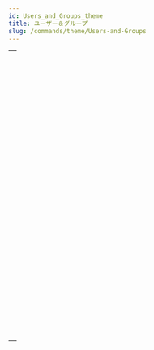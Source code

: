 ```yaml
---
id: Users_and_Groups_theme
title: ユーザー＆グループ
slug: /commands/theme/Users-and-Groups
---
```


|                                                                                                               |
| ------------------------------------------------------------------------------------------------------------- |
| [<!-- INCLUDE #_command_.BLOB TO USERS.Syntax -->](../../commands-legacy/blob-to-users.md)<br/>               |
| [<!-- INCLUDE #_command_.CHANGE CURRENT USER.Syntax -->](../../commands-legacy/change-current-user.md)<br/>   |
| [<!-- INCLUDE #_command_.CHANGE PASSWORD.Syntax -->](../../commands-legacy/change-password.md)<br/>           |
| [<!-- INCLUDE #_command_.Current user.Syntax -->](../../commands-legacy/current-user.md)<br/>                 |
| [<!-- INCLUDE #_command_.DELETE USER.Syntax -->](../../commands-legacy/delete-user.md)<br/>                   |
| [<!-- INCLUDE #_command_.EDIT ACCESS.Syntax -->](../../commands-legacy/edit-access.md)<br/>                   |
| [<!-- INCLUDE #_command_.Get default user.Syntax -->](../../commands-legacy/get-default-user.md)<br/>         |
| [<!-- INCLUDE #_command_.Get group access.Syntax -->](../../commands-legacy/get-group-access.md)<br/>         |
| [<!-- INCLUDE #_command_.GET GROUP LIST.Syntax -->](../../commands-legacy/get-group-list.md)<br/>             |
| [<!-- INCLUDE #_command_.GET GROUP PROPERTIES.Syntax -->](../../commands-legacy/get-group-properties.md)<br/> |
| [<!-- INCLUDE #_command_.Get plugin access.Syntax -->](../../commands-legacy/get-plugin-access.md)<br/>       |
| [<!-- INCLUDE #_command_.GET USER LIST.Syntax -->](../../commands-legacy/get-user-list.md)<br/>               |
| [<!-- INCLUDE #_command_.GET USER PROPERTIES.Syntax -->](../../commands-legacy/get-user-properties.md)<br/>   |
| [<!-- INCLUDE #_command_.Is user deleted.Syntax -->](../../commands-legacy/is-user-deleted.md)<br/>           |
| [<!-- INCLUDE #_command_.SET GROUP ACCESS.Syntax -->](../../commands-legacy/set-group-access.md)<br/>         |
| [<!-- INCLUDE #_command_.Set group properties.Syntax -->](../../commands-legacy/set-group-properties.md)<br/> |
| [<!-- INCLUDE #_command_.SET PLUGIN ACCESS.Syntax -->](../../commands-legacy/set-plugin-access.md)<br/>       |
| [<!-- INCLUDE #_command_.SET USER ALIAS.Syntax -->](../../commands-legacy/set-user-alias.md)<br/>             |
| [<!-- INCLUDE #_command_.Set user properties.Syntax -->](../../commands-legacy/set-user-properties.md)<br/>   |
| [<!-- INCLUDE #_command_.User in group.Syntax -->](../../commands-legacy/user-in-group.md)<br/>               |
| [<!-- INCLUDE #_command_.USERS TO BLOB.Syntax -->](../../commands-legacy/users-to-blob.md)<br/>               |
| [<!-- INCLUDE #_command_.Validate password.Syntax -->](../../commands-legacy/validate-password.md)<br/>       |
